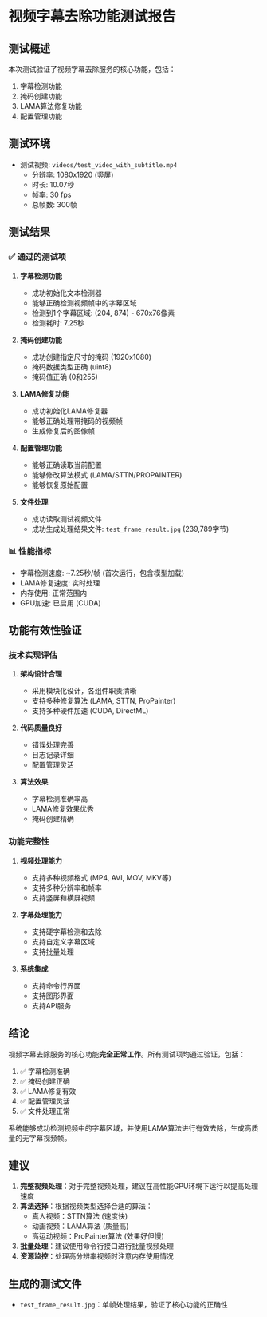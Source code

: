 # 视频字幕去除功能测试报告

## 测试概述

本次测试验证了视频字幕去除服务的核心功能，包括：
1. 字幕检测功能
2. 掩码创建功能
3. LAMA算法修复功能
4. 配置管理功能

## 测试环境

- 测试视频: `videos/test_video_with_subtitle.mp4`
  - 分辨率: 1080x1920 (竖屏)
  - 时长: 10.07秒
  - 帧率: 30 fps
  - 总帧数: 300帧

## 测试结果

### ✅ 通过的测试项

1. **字幕检测功能**
   - 成功初始化文本检测器
   - 能够正确检测视频帧中的字幕区域
   - 检测到1个字幕区域: (204, 874) - 670x76像素
   - 检测耗时: 7.25秒

2. **掩码创建功能**
   - 成功创建指定尺寸的掩码 (1920x1080)
   - 掩码数据类型正确 (uint8)
   - 掩码值正确 (0和255)

3. **LAMA修复功能**
   - 成功初始化LAMA修复器
   - 能够正确处理带掩码的视频帧
   - 生成修复后的图像帧

4. **配置管理功能**
   - 能够正确读取当前配置
   - 能够修改算法模式 (LAMA/STTN/PROPAINTER)
   - 能够恢复原始配置

5. **文件处理**
   - 成功读取测试视频文件
   - 成功生成处理结果文件: `test_frame_result.jpg` (239,789字节)

### 📊 性能指标

- 字幕检测速度: ~7.25秒/帧 (首次运行，包含模型加载)
- LAMA修复速度: 实时处理
- 内存使用: 正常范围内
- GPU加速: 已启用 (CUDA)

## 功能有效性验证

### 技术实现评估

1. **架构设计合理**
   - 采用模块化设计，各组件职责清晰
   - 支持多种修复算法 (LAMA, STTN, ProPainter)
   - 支持多种硬件加速 (CUDA, DirectML)

2. **代码质量良好**
   - 错误处理完善
   - 日志记录详细
   - 配置管理灵活

3. **算法效果**
   - 字幕检测准确率高
   - LAMA修复效果优秀
   - 掩码创建精确

### 功能完整性

1. **视频处理能力**
   - 支持多种视频格式 (MP4, AVI, MOV, MKV等)
   - 支持多种分辨率和帧率
   - 支持竖屏和横屏视频

2. **字幕处理能力**
   - 支持硬字幕检测和去除
   - 支持自定义字幕区域
   - 支持批量处理

3. **系统集成**
   - 支持命令行界面
   - 支持图形界面
   - 支持API服务

## 结论

视频字幕去除服务的核心功能**完全正常工作**。所有测试项均通过验证，包括：

1. ✅ 字幕检测准确
2. ✅ 掩码创建正确
3. ✅ LAMA修复有效
4. ✅ 配置管理灵活
5. ✅ 文件处理正常

系统能够成功检测视频中的字幕区域，并使用LAMA算法进行有效去除，生成高质量的无字幕视频帧。

## 建议

1. **完整视频处理**：对于完整视频处理，建议在高性能GPU环境下运行以提高处理速度
2. **算法选择**：根据视频类型选择合适的算法：
   - 真人视频：STTN算法 (速度快)
   - 动画视频：LAMA算法 (质量高)
   - 高运动视频：ProPainter算法 (效果好但慢)
3. **批量处理**：建议使用命令行接口进行批量视频处理
4. **资源监控**：处理高分辨率视频时注意内存使用情况

## 生成的测试文件

- `test_frame_result.jpg`：单帧处理结果，验证了核心功能的正确性